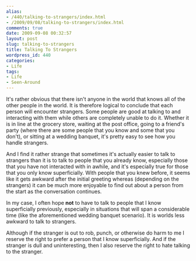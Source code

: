 ```yaml
---
alias:
- /440/talking-to-strangers/index.html
- /2009/09/08/talking-to-strangers/index.html
comments: true
date: 2009-09-08 00:32:57
layout: post
slug: talking-to-strangers
title: Talking To Strangers
wordpress_id: 440
categories:
- Life
tags:
- Life
- Seen-Around
---
```


It's rather obvious that there isn't anyone in the world that knows all of the other people in the world.  It is therefore logical to conclude that each person will encounter strangers.  Some people are good at talking to and interacting with them while others are completely unable to do it.  Whether it is in line at the grocery store, waiting at the post office, going to a friend's party (where there are some people that you know and some that you don't), or sitting at a wedding banquet, it's pretty easy to see how you handle strangers.

And I find it rather strange that sometimes it's actually easier to talk to strangers than it is to talk to people that you already know, especially those that you have not interacted with in awhile, and it's especially true for those that you only know superficially.  With people that you knew before, it seems like it gets awkward after the initial greeting whereas (depending on the strangers) it can be much more enjoyable to find out about a person from the start as the conversation continues.

In my case, I often hope **not** to have to talk to people that I know superficially previously, especially in situations that will span a considerable time (like the aforementioned wedding banquet scenario).  It is worlds less awkward to talk to strangers.  

Although if the stranger is out to rob, punch, or otherwise do harm to me I reserve the right to prefer a person that I know superficially.  And if the stranger is dull and uninteresting, then I also reserve the right to hate talking to the stranger.

